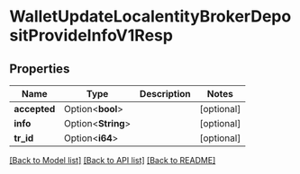 # WalletUpdateLocalentityBrokerDepositProvideInfoV1Resp

## Properties

Name | Type | Description | Notes
------------ | ------------- | ------------- | -------------
**accepted** | Option<**bool**> |  | [optional]
**info** | Option<**String**> |  | [optional]
**tr_id** | Option<**i64**> |  | [optional]

[[Back to Model list]](../README.md#documentation-for-models) [[Back to API list]](../README.md#documentation-for-api-endpoints) [[Back to README]](../README.md)


